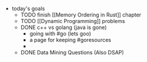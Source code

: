 - today's goals
	- TODO finish [[Memory Ordering in Rust]] chapter
	- TODO [[Dynamic Programming]] problems
	- DONE c++ vs golang (java is gone)
		- going with #go (lets goo)
		- a page for keeping #goresources
		-
	- DONE Data Mining Questions (Also DSAP)
